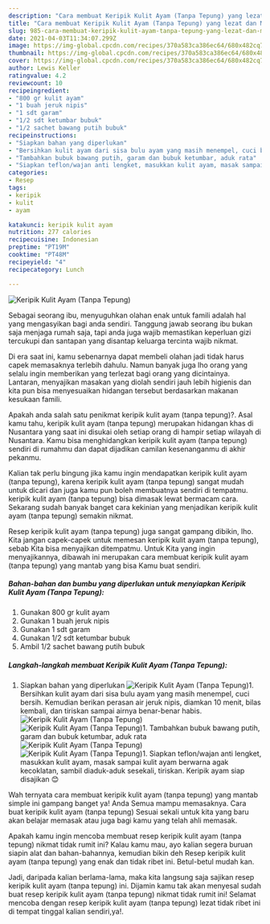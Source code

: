 ```yaml
---
description: "Cara membuat Keripik Kulit Ayam (Tanpa Tepung) yang lezat dan Mudah Dibuat"
title: "Cara membuat Keripik Kulit Ayam (Tanpa Tepung) yang lezat dan Mudah Dibuat"
slug: 985-cara-membuat-keripik-kulit-ayam-tanpa-tepung-yang-lezat-dan-mudah-dibuat
date: 2021-04-03T11:34:07.299Z
image: https://img-global.cpcdn.com/recipes/370a583ca386ec64/680x482cq70/keripik-kulit-ayam-tanpa-tepung-foto-resep-utama.jpg
thumbnail: https://img-global.cpcdn.com/recipes/370a583ca386ec64/680x482cq70/keripik-kulit-ayam-tanpa-tepung-foto-resep-utama.jpg
cover: https://img-global.cpcdn.com/recipes/370a583ca386ec64/680x482cq70/keripik-kulit-ayam-tanpa-tepung-foto-resep-utama.jpg
author: Lewis Keller
ratingvalue: 4.2
reviewcount: 10
recipeingredient:
- "800 gr kulit ayam"
- "1 buah jeruk nipis"
- "1 sdt garam"
- "1/2 sdt ketumbar bubuk"
- "1/2 sachet bawang putih bubuk"
recipeinstructions:
- "Siapkan bahan yang diperlukan"
- "Bersihkan kulit ayam dari sisa bulu ayam yang masih menempel, cuci bersih. Kemudian berikan perasan air jeruk nipis, diamkan 10 menit, bilas kembali, dan tiriskan sampai airnya benar-benar habis."
- "Tambahkan bubuk bawang putih, garam dan bubuk ketumbar, aduk rata"
- "Siapkan teflon/wajan anti lengket, masukkan kulit ayam, masak sampai kulit ayam berwarna agak kecoklatan, sambil diaduk-aduk sesekali, tiriskan. Keripik ayam siap disajikan 😊"
categories:
- Resep
tags:
- keripik
- kulit
- ayam

katakunci: keripik kulit ayam 
nutrition: 277 calories
recipecuisine: Indonesian
preptime: "PT19M"
cooktime: "PT48M"
recipeyield: "4"
recipecategory: Lunch

---
```



![Keripik Kulit Ayam (Tanpa Tepung)](https://img-global.cpcdn.com/recipes/370a583ca386ec64/680x482cq70/keripik-kulit-ayam-tanpa-tepung-foto-resep-utama.jpg)

Sebagai seorang ibu, menyuguhkan olahan enak untuk famili adalah hal yang mengasyikan bagi anda sendiri. Tanggung jawab seorang ibu bukan saja menjaga rumah saja, tapi anda juga wajib memastikan keperluan gizi tercukupi dan santapan yang disantap keluarga tercinta wajib nikmat.

Di era  saat ini, kamu sebenarnya dapat membeli olahan jadi tidak harus capek memasaknya terlebih dahulu. Namun banyak juga lho orang yang selalu ingin memberikan yang terlezat bagi orang yang dicintainya. Lantaran, menyajikan masakan yang diolah sendiri jauh lebih higienis dan kita pun bisa menyesuaikan hidangan tersebut berdasarkan makanan kesukaan famili. 



Apakah anda salah satu penikmat keripik kulit ayam (tanpa tepung)?. Asal kamu tahu, keripik kulit ayam (tanpa tepung) merupakan hidangan khas di Nusantara yang saat ini disukai oleh setiap orang di hampir setiap wilayah di Nusantara. Kamu bisa menghidangkan keripik kulit ayam (tanpa tepung) sendiri di rumahmu dan dapat dijadikan camilan kesenanganmu di akhir pekanmu.

Kalian tak perlu bingung jika kamu ingin mendapatkan keripik kulit ayam (tanpa tepung), karena keripik kulit ayam (tanpa tepung) sangat mudah untuk dicari dan juga kamu pun boleh membuatnya sendiri di tempatmu. keripik kulit ayam (tanpa tepung) bisa dimasak lewat bermacam cara. Sekarang sudah banyak banget cara kekinian yang menjadikan keripik kulit ayam (tanpa tepung) semakin nikmat.

Resep keripik kulit ayam (tanpa tepung) juga sangat gampang dibikin, lho. Kita jangan capek-capek untuk memesan keripik kulit ayam (tanpa tepung), sebab Kita bisa menyajikan ditempatmu. Untuk Kita yang ingin menyajikannya, dibawah ini merupakan cara membuat keripik kulit ayam (tanpa tepung) yang mantab yang bisa Kamu buat sendiri.

<!--inarticleads1-->

##### Bahan-bahan dan bumbu yang diperlukan untuk menyiapkan Keripik Kulit Ayam (Tanpa Tepung):

1. Gunakan 800 gr kulit ayam
1. Gunakan 1 buah jeruk nipis
1. Gunakan 1 sdt garam
1. Gunakan 1/2 sdt ketumbar bubuk
1. Ambil 1/2 sachet bawang putih bubuk




<!--inarticleads2-->

##### Langkah-langkah membuat Keripik Kulit Ayam (Tanpa Tepung):

1. Siapkan bahan yang diperlukan
<img src="https://img-global.cpcdn.com/steps/1499c42801ddd084/160x128cq70/keripik-kulit-ayam-tanpa-tepung-langkah-memasak-1-foto.jpg" alt="Keripik Kulit Ayam (Tanpa Tepung)">1. Bersihkan kulit ayam dari sisa bulu ayam yang masih menempel, cuci bersih. Kemudian berikan perasan air jeruk nipis, diamkan 10 menit, bilas kembali, dan tiriskan sampai airnya benar-benar habis.
<img src="https://img-global.cpcdn.com/steps/ff9fe693ba608882/160x128cq70/keripik-kulit-ayam-tanpa-tepung-langkah-memasak-2-foto.jpg" alt="Keripik Kulit Ayam (Tanpa Tepung)"><img src="https://img-global.cpcdn.com/steps/af92fc5887a8661a/160x128cq70/keripik-kulit-ayam-tanpa-tepung-langkah-memasak-2-foto.jpg" alt="Keripik Kulit Ayam (Tanpa Tepung)">1. Tambahkan bubuk bawang putih, garam dan bubuk ketumbar, aduk rata
<img src="https://img-global.cpcdn.com/steps/a50e696c2cde5f9f/160x128cq70/keripik-kulit-ayam-tanpa-tepung-langkah-memasak-3-foto.jpg" alt="Keripik Kulit Ayam (Tanpa Tepung)"><img src="https://img-global.cpcdn.com/steps/ddf28557121a4f94/160x128cq70/keripik-kulit-ayam-tanpa-tepung-langkah-memasak-3-foto.jpg" alt="Keripik Kulit Ayam (Tanpa Tepung)">1. Siapkan teflon/wajan anti lengket, masukkan kulit ayam, masak sampai kulit ayam berwarna agak kecoklatan, sambil diaduk-aduk sesekali, tiriskan. Keripik ayam siap disajikan 😊




Wah ternyata cara membuat keripik kulit ayam (tanpa tepung) yang mantab simple ini gampang banget ya! Anda Semua mampu memasaknya. Cara buat keripik kulit ayam (tanpa tepung) Sesuai sekali untuk kita yang baru akan belajar memasak atau juga bagi kamu yang telah ahli memasak.

Apakah kamu ingin mencoba membuat resep keripik kulit ayam (tanpa tepung) nikmat tidak rumit ini? Kalau kamu mau, ayo kalian segera buruan siapin alat dan bahan-bahannya, kemudian bikin deh Resep keripik kulit ayam (tanpa tepung) yang enak dan tidak ribet ini. Betul-betul mudah kan. 

Jadi, daripada kalian berlama-lama, maka kita langsung saja sajikan resep keripik kulit ayam (tanpa tepung) ini. Dijamin kamu tak akan menyesal sudah buat resep keripik kulit ayam (tanpa tepung) nikmat tidak rumit ini! Selamat mencoba dengan resep keripik kulit ayam (tanpa tepung) lezat tidak ribet ini di tempat tinggal kalian sendiri,ya!.


